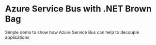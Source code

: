 # Azure Service Bus with .NET Brown Bag

Simple demo to show how Azure Service Bus can help to decouple applications

